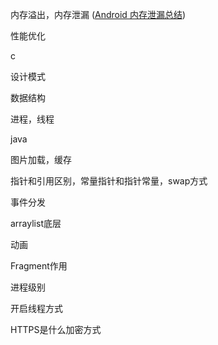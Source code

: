 内存溢出，内存泄漏  ([Android 内存泄漏总结](https://yq.aliyun.com/articles/3009))

性能优化

c

设计模式

数据结构

进程，线程

java




图片加载，缓存

指针和引用区别，常量指针和指针常量，swap方式

事件分发

arraylist底层

动画

Fragment作用

进程级别

开启线程方式

HTTPS是什么加密方式
